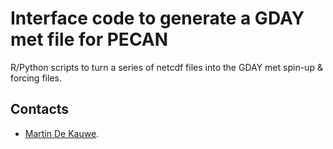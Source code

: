 # Interface code to generate a GDAY met file for PECAN

R/Python scripts to turn a series of netcdf files into the GDAY met spin-up &
forcing files.

## Contacts
* [Martin De Kauwe](http://mdekauwe.github.io/).
